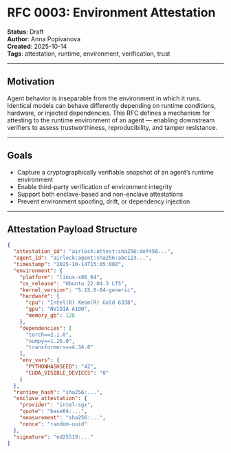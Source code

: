 # RFC 0003: Environment Attestation

**Status**: Draft  
**Author**: Anna Popivanova   
**Created**: 2025-10-14  
**Tags**: attestation, runtime, environment, verification, trust

---

## Motivation
Agent behavior is inseparable from the environment in which it runs. Identical models can behave differently depending on runtime conditions, hardware, or injected dependencies. This RFC defines a mechanism for attesting to the runtime environment of an agent — enabling downstream verifiers to assess trustworthiness, reproducibility, and tamper resistance.

---

## Goals
 - Capture a cryptographically verifiable snapshot of an agent’s runtime environment  
 - Enable third-party verification of environment integrity  
 - Support both enclave-based and non-enclave attestations  
 - Prevent environment spoofing, drift, or dependency injection

---

## Attestation Payload Structure
```json
{
  "attestation_id": "airlock:attest:sha256:def456...",
  "agent_id": "airlock:agent:sha256:abc123...",
  "timestamp": "2025-10-14T15:05:00Z",
  "environment": {
    "platform": "linux-x86_64",
    "os_release": "Ubuntu 22.04.3 LTS",
    "kernel_version": "5.15.0-84-generic",
    "hardware": {
      "cpu": "Intel(R) Xeon(R) Gold 6338",
      "gpu": "NVIDIA A100",
      "memory_gb": 128
    },
    "dependencies": [
      "torch==2.1.0",
      "numpy==1.26.0",
      "transformers==4.34.0"
    ],
    "env_vars": {
      "PYTHONHASHSEED": "42",
      "CUDA_VISIBLE_DEVICES": "0"
    }
  },
  "runtime_hash": "sha256:...",
  "enclave_attestation": {
    "provider": "intel-sgx",
    "quote": "base64:...",
    "measurement": "sha256:...",
    "nonce": "random-uuid"
  },
  "signature": "ed25519:..."
}
```
